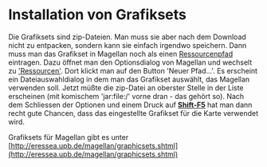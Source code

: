 # Installation von Grafiksets

Die Grafiksets sind zip-Dateien. Man muss sie aber nach dem Download nicht zu entpacken, sondern kann sie einfach irgendwo speichern. Dann muss man das Grafikset in Magellan noch als einen [Ressourcenpfad](../resources/) eintragen. Dazu öffnet man den Optionsdialog von Magellan und wechselt zu ['Ressourcen'](/de/help/menus/extras/options_resources). Dort klickt man auf den Button 'Neuer Pfad...'. Es erscheint ein Dateiauswahldialog in dem man das Grafikset auswählt, das Magellan verwenden soll. Jetzt müßte die zip-Datei an oberster Stelle in der Liste erscheinen (mit komischem 'jar:file:/' vorne dran - das gehört so). Nach dem Schliessen der Optionen und einem Druck auf <b>[Shift-F5](/de/help/menus/extras/reload)</b> hat man dann recht gute Chancen, dass das eingestellte Grafikset für die Karte verwendet wird.

Grafiksets für Magellan gibt es unter [http://eressea.upb.de/magellan/graphicsets.shtml](http://eressea.upb.de/magellan/graphicsets.shtml)

